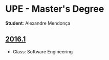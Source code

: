 # UPE - Master's Degree

**Student**: Alexandre Mendonça

## [2016.1](https://github.com/alexandremendonca/UPE_Master_Degree/tree/master/2016.1)
- Class: Software Engineering
